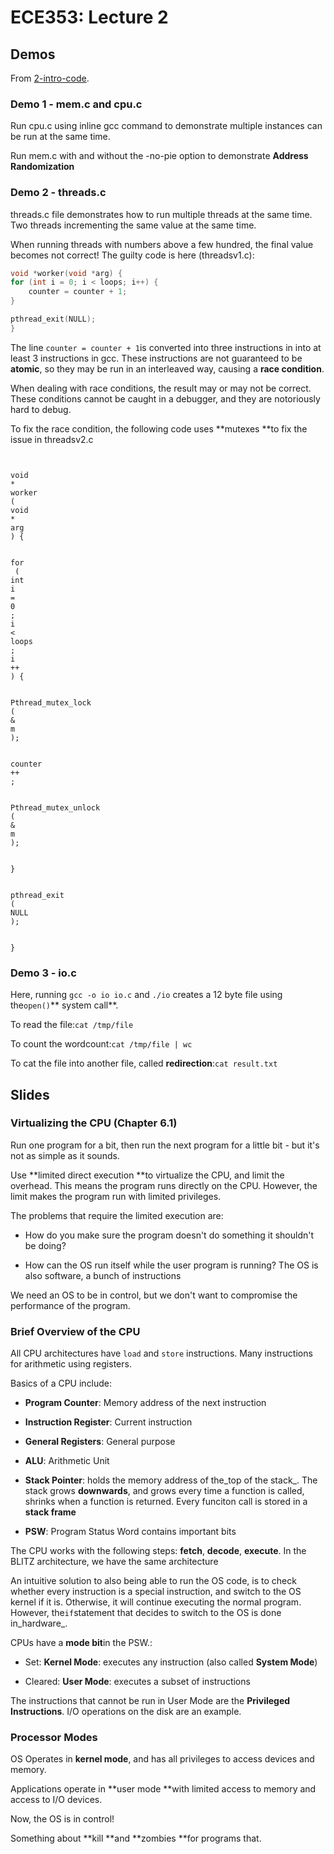 # ECE353: Lecture 2

## Demos

From [2-intro-code](C:/Users/Ali/Google%20Drive/Engineering%20Science/1T8%20W/ECE353/Lecture%20Notes%20-%20Clean/2-intro-code/intro).

### Demo 1 - mem.c and cpu.c

Run cpu.c using inline gcc command to demonstrate multiple instances can be run at the same time.

Run mem.c with and without the -no-pie option to demonstrate **Address Randomization**

### Demo 2 - threads.c

threads.c file demonstrates how to run multiple threads at the same time. Two threads incrementing the same value at the same time.

When running threads with numbers above a few hundred, the final value becomes not correct! The guilty code is here \(threadsv1.c\):

```c
void *worker(void *arg) {
for (int i = 0; i < loops; i++) {
	counter = counter + 1;
}

pthread_exit(NULL);
}
```

The line `counter = counter + 1`is converted into three instructions in into at least 3 instructions in gcc. These instructions are not guaranteed to be **atomic**, so they may be run in an interleaved way, causing a  **race condition**.

When dealing with race conditions, the result may or may not be correct. These conditions cannot be caught in a debugger, and they are notoriously hard to debug.

To fix the race condition, the following code uses **mutexes **to fix the issue in threadsv2.c

```


void
*
worker
(
void
*
arg
) {


for
 (
int
i
=
0
; 
i
<
loops
; 
i
++
) {


Pthread_mutex_lock
(
&
m
);


counter
++
;


Pthread_mutex_unlock
(
&
m
);


}


pthread_exit
(
NULL
);


}
```

### Demo 3 - io.c

Here, running `gcc -o io io.c` and `./io` creates a 12 byte file using the`open()`** system call**.

To read the file:`cat /tmp/file`

To count the wordcount:`cat /tmp/file | wc`

To cat the file into another file, called **redirection**:`cat result.txt`

## Slides

### Virtualizing the CPU \(Chapter 6.1\)

Run one program for a bit, then run the next program for a little bit - but it's not as simple as it sounds.

Use **limited direct execution **to virtualize the CPU, and limit the overhead. This means the program runs directly on the CPU. However, the limit makes the program run with limited privileges.

The problems that require the limited execution are:

* How do you make sure the program doesn't do something it shouldn't be doing?

* How can the OS run itself while the user program is running? The OS is also software, a bunch of instructions

We need an OS to be in control, but we don't want to compromise the performance of the program.

### Brief Overview of the CPU

All CPU architectures have `load` and `store` instructions. Many instructions for arithmetic using registers.

Basics of a CPU include:

* **Program Counter**: Memory address of the next instruction

* **Instruction Register**: Current instruction

* **General Registers**: General purpose

* **ALU**: Arithmetic Unit

* **Stack Pointer**: holds the memory address of the_top of the stack_. The stack grows **downwards**, and grows every time a function is called, shrinks when a function is returned. Every funciton call is stored in a **stack frame**

* **PSW**: Program Status Word contains important bits

The CPU works with the following steps: **fetch**, **decode**, **execute**. In the BLITZ architecture, we have the same architecture

An intuitive solution to also being able to run the OS code, is to check whether every instruction is a special instruction, and switch to the OS kernel if it is. Otherwise, it will continue executing the normal program. However, the`if`statement that decides to switch to the OS is done in_hardware_.

CPUs have a **mode bit**in the PSW.:

* Set: **Kernel Mode**: executes any instruction \(also called **System Mode**\)

* Cleared: **User Mode**: executes a subset of instructions

The instructions that cannot be run in User Mode are the **Privileged Instructions**. I/O operations on the disk are an example.

### Processor Modes

OS Operates in **kernel mode**, and has all privileges to access devices and memory.

Applications operate in **user mode **with limited access to memory and access to I/O devices.

Now, the OS is in control!

Something about **kill **and **zombies **for programs that.

  




